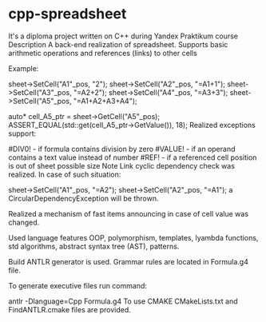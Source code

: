 # cpp-spreadsheet
It's a diploma project written on C++ during Yandex Praktikum course
Description
A back-end realization of spreadsheet. Supports basic arithmetic operations and references (links) to other cells

Example:

sheet->SetCell("A1"_pos, "2");
sheet->SetCell("A2"_pos, "=A1+1");
sheet->SetCell("A3"_pos, "=A2+2");
sheet->SetCell("A4"_pos, "=A3+3");
sheet->SetCell("A5"_pos, "=A1+A2+A3+A4");

auto* cell_A5_ptr = sheet->GetCell("A5"_pos);
ASSERT_EQUAL(std::get<double>(cell_A5_ptr->GetValue()), 18);
Realized exceptions support:

#DIV0! - if formula contains division by zero
#VALUE! - if an operand contains a text value instead of number
#REF! - if a referenced cell position is out of sheet possible size
Note
Link cyclic dependency check was realized. In case of such situation:

sheet->SetCell("A1"_pos, "=A2");
sheet->SetCell("A2"_pos, "=A1");
a CircularDependencyException will be thrown.

Realized a mechanism of fast items announcing in case of cell value was changed.

Used language features
OOP, polymorphism, templates, lyambda functions, std algorithms, abstract syntax tree (AST), patterns.

Build
ANTLR generator is used. Grammar rules are located in Formula.g4 file.

To generate executive files run command:

antlr -Dlanguage=Cpp Formula.g4
To use CMAKE CMakeLists.txt and FindANTLR.cmake files are provided.
